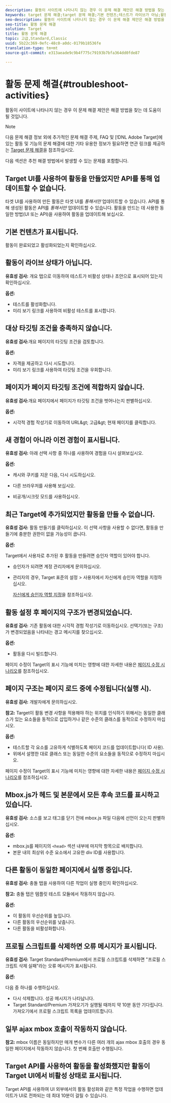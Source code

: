```yaml
---
description: 활동이 사이트에 나타나지 않는 경우 이 문제 해결 제안은 해결 방법을 찾는 데 도움이 될 것입니다.
keywords: target 문제 해결;target 문제 해결;기본 컨텐츠;테스트가 라이브가 아님;활동이 라이브가 아님;타깃팅이 작동하지 않음;이전 경험이 표시됩니다;활동을 만들 수 없습니다;활동을 만들 수 없습니다;활동 만들기;페이지 구조가 변경됨;페이지 구조가 수정됨;오류 메시지;프로필 스크립트 삭제 오류;ajax가 작동하지 않음
seo-description: 활동이 사이트에 나타나지 않는 경우 이 문제 해결 제안은 해결 방법을 찾는 데 도움이 될 것입니다.
seo-title: 활동 문제 해결
solution: Target
title: 활동 문제 해결
topic: 고급,Standard,Classic
uuid: 5b22c369-0efc-48c0-a0dc-0179b18536fe
translation-type: tm+mt
source-git-commit: e313aeade9c9b4f775c79193b7bfa364dd0fde87

---
```



# 활동 문제 해결{#troubleshoot-activities}

활동이 사이트에 나타나지 않는 경우 이 문제 해결 제안은 해결 방법을 찾는 데 도움이 될 것입니다.

>[!NOTE]
>
>다음 문제 해결 정보 외에 추가적인 문제 해결 주제, FAQ 및 [!DNL Adobe Target]에 있는 활동 및 기능의 문제 해결에 대한 기타 유용한 정보가 필요하면 연관 링크를 제공하는 [Target 문제 해결](../../r-troubleshooting-target/troubleshooting-target.md#reference_A9DB82675D044BD8861F6752A4EE6839)을 참조하십시오.

다음 섹션은 추천 해결 방법에서 발생할 수 있는 문제를 포함합니다.

## Target UI를 사용하여 활동을 만들었지만 API를 통해 업데이트할 수 없습니다.

타겟 UI를 사용하여 만든 활동은 타겟 UI를 *통해서만* 업데이트할 수 있습니다. API를 통해 생성된 활동은 API를 *통해서만* 업데이트할 수 있습니다. 활동을 만드는 데 사용한 동일한 방법(UI 또는 API)을 사용하여 활동을 업데이트해 보십시오.

## 기본 컨텐츠가 표시됩니다.

활동이 완료되었고 활성화되었는지 확인하십시오.

## 활동이 라이브 상태가 아닙니다.

**유효성 검사:** 개요 탭으로 이동하여 테스트가 비활성 상태나 초안으로 표시되어 있는지 확인하십시오.

**옵션:**

* 테스트를 활성화합니다.
* 미리 보기 링크를 사용하여 비활성 테스트를 표시합니다.

## 대상 타깃팅 조건을 충족하지 않습니다.

**유효성 검사:**&#x200B;개요 페이지의 타깃팅 조건을 검토합니다.

**옵션:**

* 자격을 제공하고 다시 시도합니다.
* 미리 보기 링크를 사용하여 타깃팅 조건을 우회합니다.

## 페이지가 페이지 타깃팅 조건에 적합하지 않습니다.

**유효성 검사:**&#x200B;개요 페이지에서 페이지가 타깃팅 조건을 벗어나는지 판별하십시오.

**옵션:**

* 시각적 경험 작성기로 이동하여 URL\&gt; 고급\&gt; 현재 페이지를 클릭합니다.

## 새 경험이 아니라 이전 경험이 표시됩니다.

**유효성 검사:** 아래 선택 사항 중 하나를 사용하여 경험을 다시 살펴보십시오.

**옵션:**

* 캐시와 쿠키를 지운 다음, 다시 시도하십시오.

* 다른 브라우저를 사용해 보십시오.
* 비공개/시크릿 모드를 사용하십시오.

## 최근 Target에 추가되었지만 활동을 만들 수 없습니다.

**유효성 검사:** 활동 만들기를 클릭하십시오. 이 선택 사항을 사용할 수 없다면, 활동을 만들기에 충분한 권한이 없을 가능성이 큽니다.

**옵션:**

Target에서 사용자로 추가된 후 활동을 만들려면 승인자 역할이 있어야 합니다.

* 승인자가 되려면 계정 관리자에게 문의하십시오.
* 관리자의 경우, Target 표준의 설정 &gt; 사용자에서 자신에게 승인자 역할을 지정하십시오.

   [자신에게 승인자 역할 지정](../../administrating-target/start-target.md#task_15CAA437A71444E2932B333D5E66A3C7)을 참조하십시오.

## 활동 설정 후 페이지의 구조가 변경되었습니다.

**유효성 검사:** 기존 활동에 대한 시각적 경험 작성기로 이동하십시오. 선택기(또는 구조)가 변경되었음을 나타내는 경고 메시지를 찾으십시오.

**옵션:**

* 활동을 다시 빌드합니다.

페이지 수정이 Target의 표시 기능에 미치는 영향에 대한 자세한 내용은 [페이지 수정 시나리오](../../c-experiences/c-visual-experience-composer/r-troubleshoot-composer/vec-scenarios.md#concept_A458A95F65B4401588016683FB1694DB)를 참조하십시오.

## 페이지 구조는 페이지 로드 중에 수정됩니다(실행 시).

**유효성 검사:** 개발자에게 문의하십시오.

**참고:** Target이 활동 변경 사항을 적용해야 하는 위치를 인식하기 위해서는 동일한 클래스가 있는 요소들을 동적으로 삽입하거나 같은 수준의 클래스를 동적으로 수정하지 마십시오.

**옵션:**

* 테스트할 각 요소를 고유하게 식별하도록 페이지 코드를 업데이트합니다( ID 사용).
* 위에서 설명한 대로 클래스 또는 동일한 수준의 요소들을 동적으로 수정하지 마십시오.

페이지 수정이 Target의 표시 기능에 미치는 영향에 대한 자세한 내용은 [페이지 수정 시나리오](../../c-experiences/c-visual-experience-composer/r-troubleshoot-composer/vec-scenarios.md#concept_A458A95F65B4401588016683FB1694DB)를 참조하십시오.

## Mbox.js가 헤드 및 본문에서 모든 후속 코드를 표시하고 있습니다.

**유효성 검사:** 소스를 보고 </body> 태그를 닫기 전에 mbox.js 파일 다음에 선언이 오는지 판별하십시오.

**옵션:**

* mbox.js를 페이지의 `<head>` 섹션 내부에 마지막 항목으로 배치합니다.
* 본문 내의 최상위 수준 요소에서 고유한 div ID를 사용합니다.

## 다른 활동이 동일한 페이지에서 실행 중입니다.

**유효성 검사:** 충돌 탭을 사용하여 다른 작업이 실행 중인지 확인하십시오.

**참고:** 충돌 탭은 템플릿 테스트 모듈에서 작동하지 않습니다.

**옵션:**

* 이 활동의 우선순위를 높입니다.
* 다른 활동의 우선순위를 낮춥니다.
* 다른 활동을 비활성화합니다.

## 프로필 스크립트를 삭제하면 오류 메시지가 표시됩니다.

**유효성 검사:** Target Standard/Premium에서 프로필 스크립트를 삭제하면 "프로필 스크립트 삭제 실패"라는 오류 메시지가 표시됩니다.

**옵션:**

다음 중 하나를 수행하십시오.

* 다시 삭제합니다. 성공 메시지가 나타납니다.
* Target Standard/Premium 가져오기가 실행될 때까지 약 10분 동안 기다립니다. 가져오기에서 프로필 스크립트 목록을 업데이트합니다.

## 일부 ajax mbox 호출이 작동하지 않습니다.

**참고:** mbox 이름은 동일하지만 매개 변수가 다른 여러 개의 ajax mbox 호출의 경우 동일한 페이지에서 작동하지 않습니다. 첫 번째 호출만 수행됩니다.

## Target API를 사용하여 활동을 활성화했지만 활동이 Target UI에서 비활성 상태로 표시됩니다.

Target API를 사용하여 UI 외부에서의 활동 활성화와 같은 특정 작업을 수행하면 업데이트가 UI로 전파되는 데 최대 10분이 걸릴 수 있습니다.